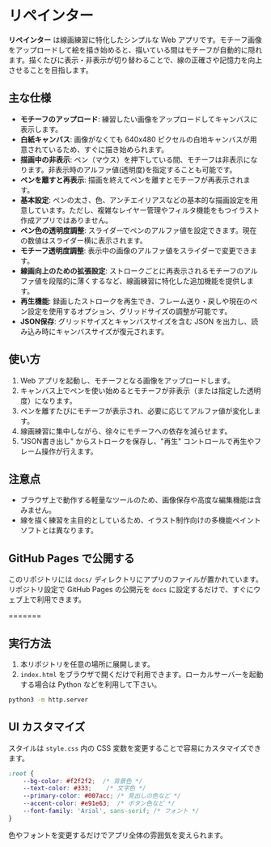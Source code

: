 # リペインター

**リペインター** は線画練習に特化したシンプルな Web アプリです。モチーフ画像をアップロードして絵を描き始めると、描いている間はモチーフが自動的に隠れます。描くたびに表示・非表示が切り替わることで、線の正確さや記憶力を向上させることを目指します。

## 主な仕様

- **モチーフのアップロード**: 練習したい画像をアップロードしてキャンバスに表示します。
- **白紙キャンバス**: 画像がなくても 640x480 ピクセルの白地キャンバスが用意されているため、すぐに描き始められます。
- **描画中の非表示**: ペン（マウス）を押下している間、モチーフは非表示になります。非表示時のアルファ値(透明度)を指定することも可能です。
- **ペンを離すと再表示**: 描画を終えてペンを離すとモチーフが再表示されます。
- **基本設定**: ペンの太さ、色、アンチエイリアスなどの基本的な描画設定を用意しています。ただし、複雑なレイヤー管理やフィルタ機能をもつイラスト作成アプリではありません。
- **ペン色の透明度調整**: スライダーでペンのアルファ値を設定できます。現在の数値はスライダー横に表示されます。
- **モチーフ透明度調整**: 表示中の画像のアルファ値をスライダーで変更できます。
- **線画向上のための拡張設定**: ストロークごとに再表示されるモチーフのアルファ値を段階的に薄くするなど、線画練習に特化した追加機能を提供します。
- **再生機能**: 録画したストロークを再生でき、フレーム送り・戻しや現在のペン設定を使用するオプション、グリッドサイズの調整が可能です。
- **JSON保存**: グリッドサイズとキャンバスサイズを含む JSON を出力し、読み込み時にキャンバスサイズが復元されます。

## 使い方

1. Web アプリを起動し、モチーフとなる画像をアップロードします。
2. キャンバス上でペンを使い始めるとモチーフが非表示（または指定した透明度）になります。
3. ペンを離すたびにモチーフが表示され、必要に応じてアルファ値が変化します。
4. 線画練習に集中しながら、徐々にモチーフへの依存を減らせます。
5. "JSON書き出し" からストロークを保存し、"再生" コントロールで再生やフレーム操作が行えます。

## 注意点

- ブラウザ上で動作する軽量なツールのため、画像保存や高度な編集機能は含みません。
- 線を描く練習を主目的としているため、イラスト制作向けの多機能ペイントソフトとは異なります。


## GitHub Pages で公開する

このリポジトリには `docs/` ディレクトリにアプリのファイルが置かれています。リポジトリ設定で GitHub Pages の公開元を `docs` に設定するだけで、すぐにウェブ上で利用できます。

=======
## 実行方法

1. 本リポジトリを任意の場所に展開します。
2. `index.html` をブラウザで開くだけで利用できます。ローカルサーバーを起動する場合は Python などを利用して下さい。

```bash
python3 -m http.server
```

## UI カスタマイズ

スタイルは `style.css` 内の CSS 変数を変更することで容易にカスタマイズできます。

```css
:root {
    --bg-color: #f2f2f2;  /* 背景色 */
    --text-color: #333;    /* 文字色 */
    --primary-color: #007acc; /* 見出しの色など */
    --accent-color: #e91e63;  /* ボタン色など */
    --font-family: 'Arial', sans-serif; /* フォント */
}
```

色やフォントを変更するだけでアプリ全体の雰囲気を変えられます。
